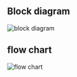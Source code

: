 ## Block diagram
![block diagram](https://user-images.githubusercontent.com/89590962/133675096-10fb014d-7b39-458f-a6d6-a165e9650bb1.png)

## flow chart
![flow chart](https://user-images.githubusercontent.com/89590962/133675388-06a4e0f9-713a-44ca-94d1-464fdd66def8.png)
